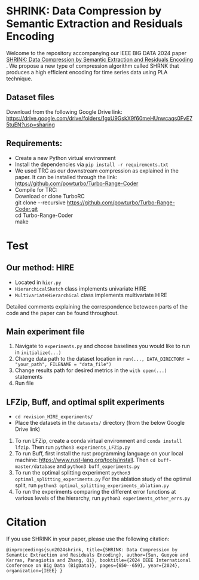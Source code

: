 # SHRINK: Data Compression by Semantic Extraction and Residuals Encoding
Welcome to the repository accompanying our IEEE BIG DATA 2024 paper [SHRINK: Data Compression by Semantic Extraction and Residuals Encoding
](https://arxiv.org/abs/2410.06713). We propose a new type of compression algorithm called SHRNK that produces a high efficient encoding for time series data using PLA technique.


## Dataset files
Download from the following Google Drive link: https://drive.google.com/drive/folders/1gxU9GskX9f60meHUnwcaqs0FvE75tuEN?usp=sharing

## Requirements:
- Create a new Python virtual environment 
- Install the dependencies via `pip install -r requirements.txt`
- We used TRC as our downstream compression as explained in the paper. It can be installed through the link: https://github.com/powturbo/Turbo-Range-Coder
- Compile for TRC:<br>
        Download or clone TurboRC<br>
	git clone --recursive https://github.com/powturbo/Turbo-Range-Coder.git<br>
        cd Turbo-Range-Coder<br>
        make<br>

# Test

## Our method: HIRE
- Located in `hier.py`
- `HierarchicalSketch` class implements univariate HIRE
- `MultivariateHierarchical` class implements multivariate HIRE

Detailed comments explaining the correspondence beteween parts of the code and the paper can be found throughout.  
## Main experiment file
1) Navigate to `experiments.py` and choose baselines you would like to run in `initialize(...)`
2) Change data path to the dataset location in `run(..., DATA_DIRECTORY = "your_path", FILENAME = "data_file")`
3) Change results path for desired metrics in the `with open(...)` statements
4) Run file

## LFZip, Buff, and optimal split experiments
- `cd revision_HIRE_experiments/`
- Place the datasets in the `datasets/` directory (from the below Google Drive link)
1) To run LFZip, create a conda virtual environment and `conda install lfzip`. Then run `python3 experiments_LFZip.py`
2) To run Buff, first install the rust programming language on your local machine: https://www.rust-lang.org/tools/install. Then `cd buff-master/database` and `python3 buff_experiments.py`
3) To run the optimal splitting experiment `python3 optimal_splitting_experiments.py` For the ablation study of the optimal split, run `python3 optimal_splitting_experiments_ablation.py`
4) To run the experiments comparing the different error functions at various levels of the hierarchy, run `python3 experiments_other_errs.py`

# Citation
If you use SHRINK in your paper, please use the following citation:

`@inproceedings{sun2024shrink,
  title={SHRINK: Data Compression by Semantic Extraction and Residuals Encoding},
  author={Sun, Guoyou and Karras, Panagiotis and Zhang, Qi},
  booktitle={2024 IEEE International Conference on Big Data (BigData)},
  pages={650--659},
  year={2024},
  organization={IEEE}
}`

